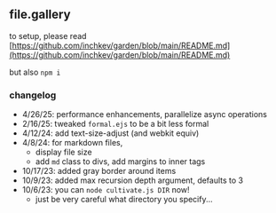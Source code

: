 ## file.gallery

to setup, please read [https://github.com/inchkev/garden/blob/main/README.md](https://github.com/inchkev/garden/blob/main/README.md)

but also `npm i`

### changelog

- 4/26/25: performance enhancements, parallelize async operations
- 2/16/25: tweaked `formal.ejs` to be a bit less formal
- 4/12/24: add text-size-adjust (and webkit equiv)
- 4/8/24: for markdown files,
  - display file size
  - add `md` class to divs, add margins to inner tags
- 10/17/23: added gray border around items
- 10/9/23: added max recursion depth argument, defaults to 3
- 10/6/23: you can `node cultivate.js DIR` now!
  - just be very careful what directory you specify...
